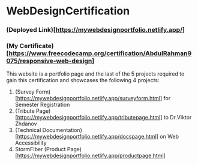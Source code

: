 # WebDesignCertification

### (Deployed Link)[https://mywebdesignportfolio.netlify.app/]

### (My Certificate)[https://www.freecodecamp.org/certification/AbdulRahman9075/responsive-web-design]

This website is a portfolio page and the last of the 5 projects required to gain this certification and showcases the following 4 projects:

1. (Survey Form)[https://mywebdesignportfolio.netlify.app/surveyform.html] for Semester Registration
2. (Tribute Page)[https://mywebdesignportfolio.netlify.app/tributepage.html] to Dr.Viktor Zhdanov
3. (Technical Documentation)[https://mywebdesignportfolio.netlify.app/docspage.html] on Web Accessibility
4. StormFIber (Product Page)[https://mywebdesignportfolio.netlify.app/productpage.html]

